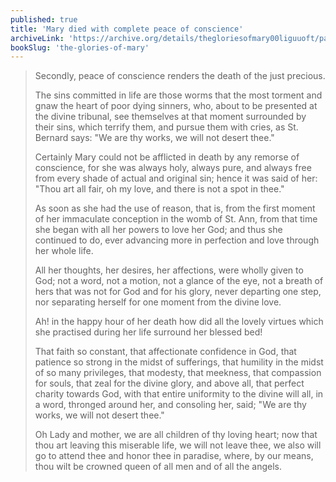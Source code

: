 ```yaml
---
published: true
title: 'Mary died with complete peace of conscience'
archiveLink: 'https://archive.org/details/thegloriesofmary00liguuoft/page/478?view=theater'
bookSlug: 'the-glories-of-mary'
---
```


> Secondly, peace of conscience renders the death of the just precious.
>
> The sins committed in life are those worms that the most torment and gnaw the heart of poor dying sinners, who, about to be presented at the divine tribunal, see themselves at that moment surrounded by their sins, which terrify them, and pursue them with cries, as St. Bernard says: "We are thy works, we will not desert thee."
>
> Certainly Mary could not be afflicted in death by any remorse of conscience, for she was always holy, always pure, and always free from every shade of actual and original sin; hence it was said of her: "Thou art all fair, oh my love, and there is not a spot in thee."
>
> As soon as she had the use of reason, that is, from the first moment of her immaculate conception in the womb of St. Ann, from that time she began with all her powers to love her God; and thus she continued to do, ever advancing more in perfection and love through her whole life.
>
> All her thoughts, her desires, her affections, were wholly given to God; not a word, not a motion, not a glance of the eye, not a breath of hers that was not for God and for his glory, never departing one step, nor separating herself for one moment from the divine love.
>
> Ah! in the happy hour of her death how did all the lovely virtues which she practised during her life surround her blessed bed!
>
> That faith so constant, that affectionate confidence in God, that patience so strong in the midst of sufferings, that humility in the midst of so many privileges, that modesty, that meekness, that compassion for souls, that zeal for the divine glory, and above all, that perfect charity towards God, with that entire uniformity to the divine will all, in a word, thronged around her, and consoling her, said; "We are thy works, we will not desert thee."
>
> Oh Lady and mother, we are all children of thy loving heart; now that thou art leaving this miserable life, we will not leave thee, we also will go to attend thee and honor thee in paradise, where, by our means, thou wilt be crowned queen of all men and of all the angels.
